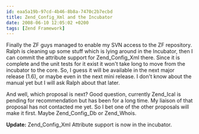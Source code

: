 ```yaml
---
id: eaa5a19b-97cd-4b46-8b8a-7470c2b7ecbd
title: Zend_Config_Xml and the Incubator
date: 2008-06-10 12:05:02 +0200
tags: [Zend Framework]
---
```


Finally the ZF guys managed to enable my SVN access to the ZF repository. Ralph is cleaning up some stuff which is lying around in the Incubator, then I can commit the attribute support for Zend_Config_Xml there. Since it is complete and the unit tests for it exist it won't take long to move from the incubator to the core. So, I guess it will be available in the next major release (1.6), or maybe even in the next mini release. I don't know about the manual yet but I will ask Ralph about that later.

And well, which proposal is next? Good question, currently Zend_Ical is pending for recommendation but has been for a long time. My liaison of that proposal has not contacted me yet. So I bet one of the other proposals will make it first.  Maybe Zend_Config_Db or Zend_Whois.

**Update:** Zend_Config_Xml Attribute support is now in the incubator.